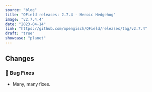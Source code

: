 ```yaml
---
source: "blog"
title: "QField releases: 2.7.4 - Heroic Hedgehog"
image: "v2.7.4.4"
date: "2023-04-14"
link: "https://github.com/opengisch/QField/releases/tag/v2.7.4"
draft: "true"
showcase: "planet"
---
```


<h2>Changes</h2>
<h3><g-emoji class="g-emoji" alias="bug" fallback-src="https://github.githubassets.com/images/icons/emoji/unicode/1f41b.png">🐛</g-emoji> Bug Fixes</h3>
<ul>
<li>Many, many fixes.</li>
</ul>
